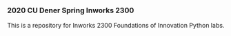 ### 2020 CU Dener Spring Inworks 2300

This is a repository for Inworks 2300 Foundations of Innovation Python labs.
